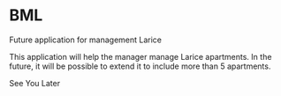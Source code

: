 # BML
Future application for management Larice

This application will help the manager manage Larice apartments. 
In the future, it will be possible to extend it to include more than 5 apartments.

See You Later
